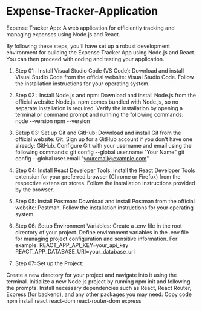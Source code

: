# Expense-Tracker-Application
Expense Tracker App: A web application for efficiently tracking and managing expenses using Node.js and React.

By following these steps, you'll have set up a robust development environment for building the Expense Tracker App using Node.js and React. You can then proceed with coding and testing your application.

1. Step 01 : 
Install Visual Studio Code (VS Code):
Download and install Visual Studio Code from the official website: Visual Studio Code.
Follow the installation instructions for your operating system.

2. Step 02 : 
Install Node.js and npm:
Download and install Node.js from the official website: Node.js.
npm comes bundled with Node.js, so no separate installation is required.
Verify the installation by opening a terminal or command prompt and running the following commands:
node --version
npm --version

3. Setup 03:
Set up Git and GitHub:
Download and install Git from the official website: Git.
Sign up for a GitHub account if you don't have one already: GitHub.
Configure Git with your username and email using the following commands:
git config --global user.name "Your Name"
git config --global user.email "youremail@example.com"

4. Step 04:
Install React Developer Tools:
Install the React Developer Tools extension for your preferred browser (Chrome or Firefox) from the respective extension stores.
Follow the installation instructions provided by the browser.

5. Step 05:
Install Postman:
Download and install Postman from the official website: Postman.
Follow the installation instructions for your operating system.

6. Step 06:
Setup Environment Variables:
Create a .env file in the root directory of your project.
Define environment variables in the .env file for managing project configuration and sensitive information. For example:
REACT_APP_API_KEY=your_api_key
REACT_APP_DATABASE_URI=your_database_uri

7. Step 07:
Set up the Project:

Create a new directory for your project and navigate into it using the terminal.
Initialize a new Node.js project by running npm init and following the prompts.
Install necessary dependencies such as React, React Router, Express (for backend), and any other packages you may need:
Copy code
npm install react react-dom react-router-dom express

